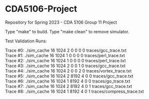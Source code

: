 # CDA5106-Project
Repository for Spring 2023 - CDA 5106 Group 11 Project

Type "make" to build. Type "make clean" to remove simulator.

Test Validation Runs:

Trace #0: ./sim_cache 16 1024 2 0 0 0 0 traces/gcc_trace.txt  
Trace #1: ./sim_cache 16 1024 1 0 0 0 0 traces/perl_trace.txt  
Trace #2: ./sim_cache 16 1024 1 0 0 0 0 traces/perl_trace.txt  
Trace #3: ./sim_cache 16 1024 2 0 0 1 0 traces/gcc_trace.txt  
Trace #4: ./sim_cache 16 1024 2 0 0 2 0 traces/vortex_trace.txt  
Trace #5: ./sim_cache 16 1024 2 8192 4 0 0 traces/gcc_trace.txt  
Trace #6: ./sim_cache 16 1024 1 8192 4 0 0 traces/go_trace.txt  
Trace #7: ./sim_cache 16 1024 2 8192 4 0 1 traces/gcc_trace.txt  
Trace #8: ./sim_cache 16 1024 1 8192 4 0 1 traces/compress_trace.txt  
